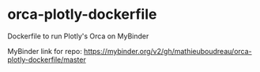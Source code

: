 # orca-plotly-dockerfile
Dockerfile to run Plotly's Orca on MyBinder

MyBinder link for repo: https://mybinder.org/v2/gh/mathieuboudreau/orca-plotly-dockerfile/master
